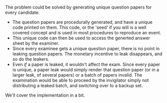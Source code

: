 The problem could be solved by generating unique question papers for every candidate. 

* The question papers are procedurally generated, and have a unique code printed on them. This code, or the 'seed' if you will is a well covered concept and is used in most procedures to reproduce an event. 
* This unique code can then be used to access the generted answer sheet by the examiner.
* Since every examinee gets a unique question paper, there is no point in leaking question papers. The monetary incentive to leak disappears, and so do the leakers.
* Even *if* a paper is leaked, it wouldn't affect the exam. Since every paper is unique, a paper leak would simply render that question paper (or in a larger leak, of several papers) or a batch of papers invalid. The examination would be able to proceed by the invigilator simply not distributing a leaked batch, and switching over to a backup set.

We'll cover the implementation in a bit.